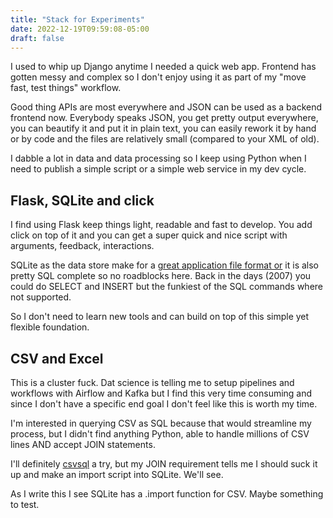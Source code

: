 ```yaml
---
title: "Stack for Experiments"
date: 2022-12-19T09:59:08-05:00
draft: false
---
```


I used to whip up Django anytime I needed a quick web app. Frontend has gotten messy and complex so I don't enjoy using it as part of my "move fast, test things" workflow. 

Good thing APIs are most everywhere and JSON can be used as a backend frontend now. Everybody speaks JSON, you get pretty output everywhere, you can beautify it and put it in plain text, you can easily rework it by hand or by code and the files are relatively small (compared to your XML of old).

I dabble a lot in data and data processing so I keep using Python when I need to publish a simple script or a simple web service in my dev cycle.

## Flask, SQLite and click

I find using Flask keep things light, readable and fast to develop. You add click on top of it and you can get a super quick and nice script with arguments, feedback, interactions. 

SQLite as the data store make for a [great application file format or](https://www.sqlite.org/appfileformat.html) it is also pretty SQL complete so no roadblocks here. Back in the days (2007) you could do SELECT and INSERT but the funkiest of the SQL commands where not supported.

So I don't need to learn new tools and can build on top of this simple yet flexible foundation.

## CSV and Excel 

This is a cluster fuck. Dat science is telling me to setup pipelines and workflows with Airflow and Kafka but I find this very time consuming and since I don't have a specific end goal I don't feel like this is worth my time.

I'm interested in querying CSV as SQL because that would streamline my process, but I didn't find anything Python, able to handle millions of CSV lines AND accept JOIN statements.

I'll definitely [csvsql](https://towardsdatascience.com/analyze-csvs-with-sql-in-command-line-233202dc1241) a try, but my JOIN requirement tells me I should suck it up and make an import script into SQLite. We'll see.

As I write this I see SQLite has a .import function for CSV. Maybe something to test. 

